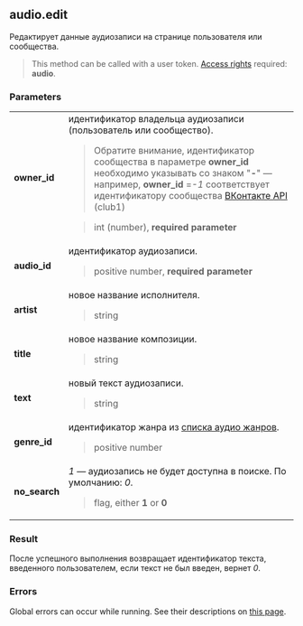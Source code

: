 ## audio.edit

Редактирует данные аудиозаписи на странице пользователя или сообщества.

> This method can be called with a user token. [Access rights](https://vk.com/dev/permissions) required: **audio**.

### Parameters

<table>
  <tr>
    <td>
      <b>owner_id</b>
    </td>
    <td>
      идентификатор владельца аудиозаписи (пользователь или сообщество).
      <blockquote>
        Обратите внимание, идентификатор сообщества в параметре <b>owner_id</b> необходимо указывать со знаком "<b>-</b>" — например, <b>owner_id</b> =<i>-1</i>
        соответствует идентификатору сообщества <a href="https://vk.com/club1">ВКонтакте API</a>
        (club1)
      </blockquote>
      <blockquote>
        int (number), <b>required parameter</b>
      </blockquote>
    </td>
  </tr>
  <tr>
    <td>
      <b>audio_id</b>
    </td>
    <td>
      идентификатор аудиозаписи.
      <blockquote>
        positive number, <b>required parameter</b>
      </blockquote>
    </td>
  </tr>
  <tr>
    <td>
      <b>artist</b>
    </td>
    <td>
      новое название исполнителя.
      <blockquote>
        string
      </blockquote>
    </td>
  </tr>
  <tr>
    <td>
      <b>title</b>
    </td>
    <td>
      новое название композиции.
      <blockquote>
        string
      </blockquote>
    </td>
  </tr>
  <tr>
    <td>
      <b>text</b>
    </td>
    <td>
      новый текст аудиозаписи.
      <blockquote>
        string
      </blockquote>
    </td>
  </tr>
  <tr>
    <td>
      <b>genre_id</b>
    </td>
    <td>
      идентификатор жанра из <a href="https://vk.com/dev/objects/audio_genres">списка аудио жанров</a>.
      <blockquote>
        positive number
      </blockquote>
    </td>
  </tr>
  <tr>
    <td>
      <b>no_search</b>
    </td>
    <td>
      <i>1</i> — аудиозапись не будет доступна в поиске. По умолчанию: <i>0</i>.
      <blockquote>
        flag, either <b>1</b> or <b>0</b>
      </blockquote>
    </td>
  </tr>
</table>

### Result

После успешного выполнения возвращает идентификатор текста, введенного пользователем, если текст не был введен, вернет <i>0</i>.

### Errors

Global errors can occur while running. See their descriptions on [this page](https://vk.com/dev/errors).